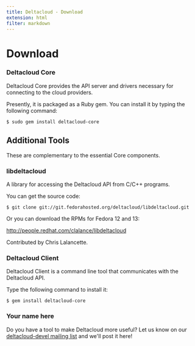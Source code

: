 ```yaml
---
title: Deltacloud - Download
extension: html
filter: markdown
---
```

Download
========
### Deltacloud Core ###

Deltacloud Core provides the API server and drivers necessary for connecting
to the cloud providers.

Presently, it is packaged as a Ruby gem. You can install it by typing the
following command:

    $ sudo gem install deltacloud-core

Additional Tools
----------------
These are complementary to the essential Core components.

### libdeltacloud ###

A library for accessing the Deltacloud API from C/C++ programs.

You can get the source code:

    $ git clone git://git.fedorahosted.org/deltacloud/libdeltacloud.git

Or you can download the RPMs for Fedora 12 and 13:

<http://people.redhat.com/clalance/libdeltacloud>

Contributed by Chris Lalancette.


### Deltacloud Client ###

Deltacloud Client is a command line tool that communicates with the
Deltacloud&nbsp;API.

Type the following command to install it:

    $ gem install deltacloud-core

### Your name here ###

Do you have a tool to make Deltacloud more useful? Let us know on our
[deltacloud-devel mailing list][deltacloud-devel] and we'll post it here!

[deltacloud-devel]: mailto:deltacloud-dev-subscribe@incubtaor.apache.org
